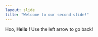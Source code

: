 ```yaml
---
layout: slide
title: "Welcome to our second slide!"
---
```

Hoo, **Hello !**
Use the left arrow to go back!
